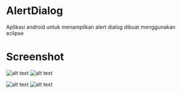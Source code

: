 # AlertDialog
Aplikasi android untuk menampilkan alert dialog dibuat menggunakan eclipse

# Screenshot
![alt text](https://i.imgur.com/N7Zn3H7.png)  ![alt text](https://i.imgur.com/GxMGlHu.png)

![alt text](https://i.imgur.com/ThbeIal.png)  ![alt text](https://i.imgur.com/6RK50m3.png)
